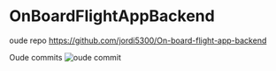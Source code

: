 # OnBoardFlightAppBackend
oude repo
https://github.com/jordi5300/On-board-flight-app-backend

Oude commits
![oude commit](https://i.imgur.com/ZdzCdKe.png)
